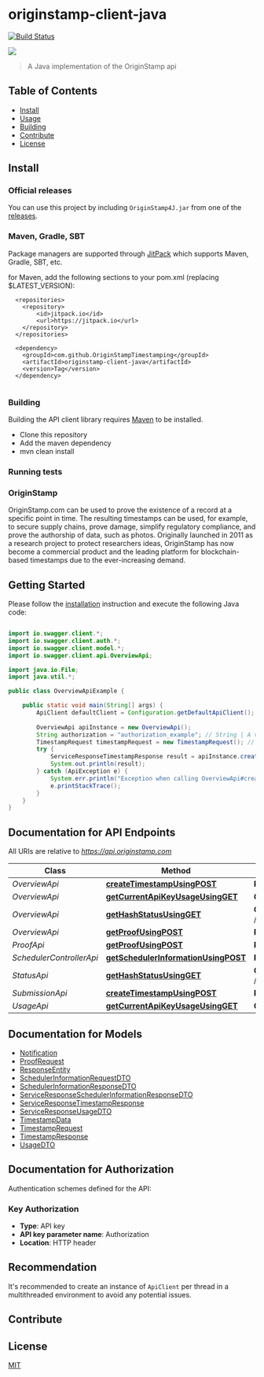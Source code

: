 # originstamp-client-java
[![Build Status](https://travis-ci.com/OriginStampTimestamping/originstamp-api.svg?token=pQzQz38vk99v2uad9eWc&branch=master)](https://travis-ci.com/OriginStampTimestamping/originstamp-api)

![](https://originstamp.com/assets/images/logo/logo_simple_small.png)

> A Java implementation of the OriginStamp api

## Table of Contents

- [Install](#install)
- [Usage](#usage)
- [Building](#building)
- [Contribute](#contribute)
- [License](#license)

## Install

### Official releases

You can use this project by including `OriginStamp4J.jar` from one of the [releases](https://github.com/OriginStampTimestamping/originstamp-client-java/releases).

### Maven, Gradle, SBT

Package managers are supported through [JitPack](https://jitpack.io/#OriginStampTimestamping/originstamp-client-java/) which supports Maven, Gradle, SBT, etc.

for Maven, add the following sections to your pom.xml (replacing $LATEST_VERSION):
```
  <repositories>
    <repository>
        <id>jitpack.io</id>
        <url>https://jitpack.io</url>
    </repository>
  </repositories>
  
  <dependency>
    <groupId>com.github.OriginStampTimestamping</groupId>
    <artifactId>originstamp-client-java</artifactId>
    <version>Tag</version>
  </dependency>
  
```

### Building
Building the API client library requires [Maven](https://maven.apache.org/) to be installed.

* Clone this repository
* Add the maven dependency
* mvn clean install

### Running tests

### OriginStamp

OriginStamp.com can be used to prove the existence of a record at a specific point in time.
The resulting timestamps can be used, for example, to secure supply chains, prove damage, simplify regulatory compliance, and prove the authorship of data, such as photos.
Originally launched in 2011 as a research project to protect researchers ideas,
OriginStamp has now become a commercial product and the leading platform for blockchain-based timestamps due to the ever-increasing demand.

## Getting Started

Please follow the [installation](#installation) instruction and execute the following Java code:

```java

import io.swagger.client.*;
import io.swagger.client.auth.*;
import io.swagger.client.model.*;
import io.swagger.client.api.OverviewApi;

import java.io.File;
import java.util.*;

public class OverviewApiExample {

    public static void main(String[] args) {
        ApiClient defaultClient = Configuration.getDefaultApiClient();
        
        OverviewApi apiInstance = new OverviewApi();
        String authorization = "authorization_example"; // String | A valid API key is essential for authorization to handle the request.
        TimestampRequest timestampRequest = new TimestampRequest(); // TimestampRequest | DTO for the hash submission. Add all relevant information concerning your hash submission.
        try {
            ServiceResponseTimestampResponse result = apiInstance.createTimestampUsingPOST(authorization, timestampRequest);
            System.out.println(result);
        } catch (ApiException e) {
            System.err.println("Exception when calling OverviewApi#createTimestampUsingPOST");
            e.printStackTrace();
        }
    }
}

```

## Documentation for API Endpoints

All URIs are relative to *https://api.originstamp.com*

Class | Method | HTTP request | Description
------------ | ------------- | ------------- | -------------
*OverviewApi* | [**createTimestampUsingPOST**](docs/OverviewApi.md#createTimestampUsingPOST) | **POST** /v3/timestamp/create | Submission
*OverviewApi* | [**getCurrentApiKeyUsageUsingGET**](docs/OverviewApi.md#getCurrentApiKeyUsageUsingGET) | **GET** /v3/api_key/usage | Usage
*OverviewApi* | [**getHashStatusUsingGET**](docs/OverviewApi.md#getHashStatusUsingGET) | **GET** /v3/timestamp/{hash_string} | Status
*OverviewApi* | [**getProofUsingPOST**](docs/OverviewApi.md#getProofUsingPOST) | **POST** /v3/timestamp/proof | Proof
*ProofApi* | [**getProofUsingPOST**](docs/ProofApi.md#getProofUsingPOST) | **POST** /v3/timestamp/proof | Proof
*SchedulerControllerApi* | [**getSchedulerInformationUsingPOST**](docs/SchedulerControllerApi.md#getSchedulerInformationUsingPOST) | **POST** /v3/submission/times | getSchedulerInformation
*StatusApi* | [**getHashStatusUsingGET**](docs/StatusApi.md#getHashStatusUsingGET) | **GET** /v3/timestamp/{hash_string} | Status
*SubmissionApi* | [**createTimestampUsingPOST**](docs/SubmissionApi.md#createTimestampUsingPOST) | **POST** /v3/timestamp/create | Submission
*UsageApi* | [**getCurrentApiKeyUsageUsingGET**](docs/UsageApi.md#getCurrentApiKeyUsageUsingGET) | **GET** /v3/api_key/usage | Usage


## Documentation for Models

 - [Notification](docs/Notification.md)
 - [ProofRequest](docs/ProofRequest.md)
 - [ResponseEntity](docs/ResponseEntity.md)
 - [SchedulerInformationRequestDTO](docs/SchedulerInformationRequestDTO.md)
 - [SchedulerInformationResponseDTO](docs/SchedulerInformationResponseDTO.md)
 - [ServiceResponseSchedulerInformationResponseDTO](docs/ServiceResponseSchedulerInformationResponseDTO.md)
 - [ServiceResponseTimestampResponse](docs/ServiceResponseTimestampResponse.md)
 - [ServiceResponseUsageDTO](docs/ServiceResponseUsageDTO.md)
 - [TimestampData](docs/TimestampData.md)
 - [TimestampRequest](docs/TimestampRequest.md)
 - [TimestampResponse](docs/TimestampResponse.md)
 - [UsageDTO](docs/UsageDTO.md)


## Documentation for Authorization

Authentication schemes defined for the API:
### Key Authorization

- **Type**: API key
- **API key parameter name**: Authorization
- **Location**: HTTP header


## Recommendation

It's recommended to create an instance of `ApiClient` per thread in a multithreaded environment to avoid any potential issues.


## Contribute


## License

[MIT](LICENSE)
